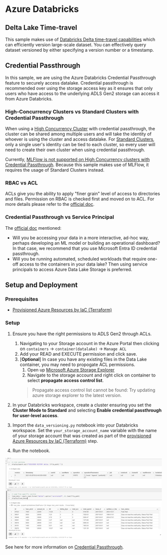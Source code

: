 # Azure Databricks

## Delta Lake Time-travel

This sample makes use of [Databricks Delta time-travel capabilities](https://databricks.com/blog/2019/02/04/introducing-delta-time-travel-for-large-scale-data-lakes.html) which can efficiently version large-scale dataset. You can effectively query dataset versioned by either specifying a version number or a timestamp.

## Credential Passthrough

In this sample, we are using the Azure Databricks Credential Passthrough feature to securely access datalake. Credential passthrough is recommended over using the storage access key as it ensures that only users who have access to the underlying ADLS Gen2 storage can access it from Azure Databricks.

### High-Concurrency Clusters vs Standard Clusters with Credential Passthrough

When using a [High Concurrency Cluster](https://docs.microsoft.com/en-us/azure/databricks/clusters/configure#--high-concurrency-clusters) with credential passthrough, the cluster can be shared among multiple users and will take the identity of whoever is using the cluster and access datalake. For [Standard Clusters](https://docs.microsoft.com/en-us/azure/databricks/clusters/configure#--standard-clusters), only a single user's identity can be tied to each cluster, so every user will need to create their own cluster when using credential passthrough.

Currently, [MLFlow is not supported on High Concurrency clusters with Credential Passthrough](https://docs.microsoft.com/en-us/azure/databricks/security/credential-passthrough/adls-passthrough#--limitations). Because this sample makes use of MLFlow, it requires the usage of Standard Clusters instead.

### RBAC vs ACL

ACLs give you the ability to apply "finer grain" level of access to directories and files. Permission on RBAC is checked first and moved on to ACL. For more details please refer to the [official doc](https://docs.microsoft.com/en-us/azure/storage/blobs/data-lake-storage-access-control-model).

### Credential Passthrough vs Service Principal

The [official doc](https://docs.microsoft.com/en-us/azure/databricks/security/data-governance#secure-access-to-azure-data-lake-storage) mentioned:

- Will you be accessing your data in a more interactive, ad-hoc way, perhaps developing an ML model or building an operational dashboard? In that case, we recommend that you use Microsoft Entra ID credential passthrough.
- Will you be running automated, scheduled workloads that require one-off access to the containers in your data lake? Then using service principals to access Azure Data Lake Storage is preferred.

## Setup and Deployment

### Prerequisites

- [Provisioned Azure Resources by IaC (Terraform)](../infra/README.md)

### Setup

1. Ensure you have the right permissions to ADLS Gen2 through ACLs.
     1. Navigating to your Storage account in the Azure Portal then clicking on `containers` -> `container(datalake)` -> `Manage ACL`
     2. Add your READ and EXECUTE permission and click save.
     3. [**Optional**] In case you have any existing files in the Data Lake container, you may need to propogate ACL permissions.
        1. Open up [Microsoft Azure Storage Explorer](https://azure.microsoft.com/en-us/products/storage/storage-explorer/)
        2. Navigate to the storage account and right click on container to select **propagate access control list**.
        > Propagate access control list cannot be found: Try updating azure storage explorer to the latest version.

2. In your Databricks workspace, create a cluster ensuring you set the **Cluster Mode to Standard** and selecting **Enable credential passthrough for user-level access**.
3. Import the `data_versioning.py` notebook into your Databricks workspace. Set the `your_storage_account_name` variable with the name of your storage account that was created as part of the [provisioned Azure Resources by IaC (Terraform)](../infra/README.md) step.
4. Run the notebook.

 ![Versioned Data in Databricks](../docs/images/versioned_data.JPG)

See here for more information on [Credential Passthrough](https://docs.microsoft.com/en-us/azure/databricks/security/credential-passthrough/adls-passthrough).
